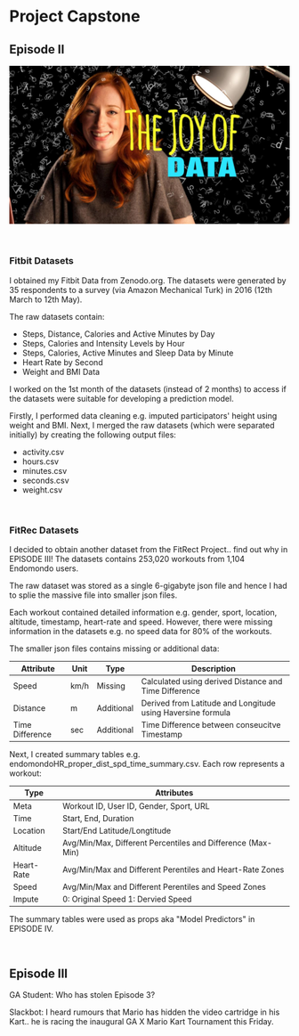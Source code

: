 # Project Capstone

## Episode II

![Joy of Data](images/part-02/joy_of_data.jpg)

<br>

### Fitbit Datasets

I obtained my Fitbit Data from Zenodo.org. The datasets were generated by 35 respondents to a survey (via Amazon Mechanical Turk) in 2016 (12th March to 12th May).

The raw datasets contain:

- Steps, Distance, Calories and Active Minutes by Day
- Steps, Calories and Intensity Levels by Hour
- Steps, Calories, Active Minutes and Sleep Data by Minute
- Heart Rate by Second
- Weight and BMI Data

I worked on the 1st month of the datasets (instead of 2 months) to access if the datasets were suitable for developing a prediction model.

Firstly, I performed data cleaning e.g. imputed participators' height using weight and BMI. Next, I merged the raw datasets (which were separated initially) by creating the following output files:

- activity.csv
- hours.csv
- minutes.csv
- seconds.csv
- weight.csv

<br>

### FitRec Datasets

I decided to obtain another dataset from the FitRect Project.. find out why in EPISODE III! The  datasets contains 253,020 workouts from 1,104 Endomondo users.

The raw dataset was stored as a single 6-gigabyte json file and hence I had to splie the massive file into smaller json files. 

Each workout contained detailed information e.g. gender, sport, location, altitude, timestamp, heart-rate and speed. However, there were missing information in the datasets e.g. no speed data for 80% of the workouts.

The smaller json files contains missing or additional data:

| Attribute | Unit | Type | Description |
| --- | --- | --- | --- |
| Speed | km/h | Missing | Calculated using derived Distance and Time Difference |
| Distance | m | Additional | Derived from Latitude and Longitude using Haversine formula |
| Time Difference | sec | Additional | Time Difference between conseucitve Timestamp |

Next, I created summary tables e.g. endomondoHR_proper_dist_spd_time_summary.csv. Each row represents a workout:

| Type | Attributes |
| --- | --- |
| Meta | Workout ID, User ID, Gender, Sport, URL |
| Time | Start, End, Duration |
| Location | Start/End Latitude/Longtitude |
| Altitude | Avg/Min/Max, Different Percentiles and Difference (Max-Min) |
| Heart-Rate | Avg/Min/Max and Different Perentiles and Heart-Rate Zones |
| Speed | Avg/Min/Max and Different Perentiles and Speed Zones |
| Impute | 0: Original Speed 1: Dervied Speed |

The summary tables were used as props aka "Model Predictors" in EPISODE IV.

<br>

## Episode III

GA Student: Who has stolen Episode 3?

Slackbot: I heard rumours that Mario has hidden the video cartridge in his Kart.. he is racing the inaugural GA X Mario Kart Tournament this Friday.

<br>
